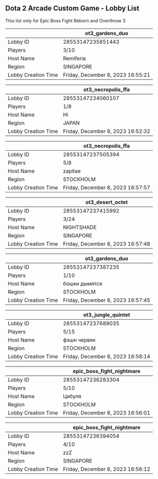 ## Dota 2 Arcade Custom Game - Lobby List

This list only for Epic Boss Fight Reborn and Overthrow 3

|  | ot3_gardens_duo |
| ------ | ------ |
| Lobby ID | 28553147235851443 |
| Players | 3/10 |
| Host Name | Remiferia |
| Region | SINGAPORE |
| Lobby Creation Time | Friday, December 8, 2023 16:55:21 |


|  | ot3_necropolis_ffa |
| ------ | ------ |
| Lobby ID | 28553147234060107 |
| Players | 1/8 |
| Host Name | Hi |
| Region | JAPAN |
| Lobby Creation Time | Friday, December 8, 2023 16:52:32 |


|  | ot3_necropolis_ffa |
| ------ | ------ |
| Lobby ID | 28553147237505394 |
| Players | 5/8 |
| Host Name | zapitae |
| Region | STOCKHOLM |
| Lobby Creation Time | Friday, December 8, 2023 16:57:57 |


|  | ot3_desert_octet |
| ------ | ------ |
| Lobby ID | 28553147237415992 |
| Players | 3/24 |
| Host Name | NIGHTSHADE |
| Region | SINGAPORE |
| Lobby Creation Time | Friday, December 8, 2023 16:57:48 |


|  | ot3_gardens_duo |
| ------ | ------ |
| Lobby ID | 28553147237387235 |
| Players | 1/10 |
| Host Name | бошки дымятся |
| Region | STOCKHOLM |
| Lobby Creation Time | Friday, December 8, 2023 16:57:45 |


|  | ot3_jungle_quintet |
| ------ | ------ |
| Lobby ID | 28553147237689035 |
| Players | 5/15 |
| Host Name | фэшн червяк |
| Region | STOCKHOLM |
| Lobby Creation Time | Friday, December 8, 2023 16:58:14 |


|  | epic_boss_fight_nightmare |
| ------ | ------ |
| Lobby ID | 28553147236283304 |
| Players | 5/10 |
| Host Name | Цибуля |
| Region | STOCKHOLM |
| Lobby Creation Time | Friday, December 8, 2023 16:56:01 |


|  | epic_boss_fight_nightmare |
| ------ | ------ |
| Lobby ID | 28553147236394054 |
| Players | 4/10 |
| Host Name | zzZ |
| Region | SINGAPORE |
| Lobby Creation Time | Friday, December 8, 2023 16:56:12 |


